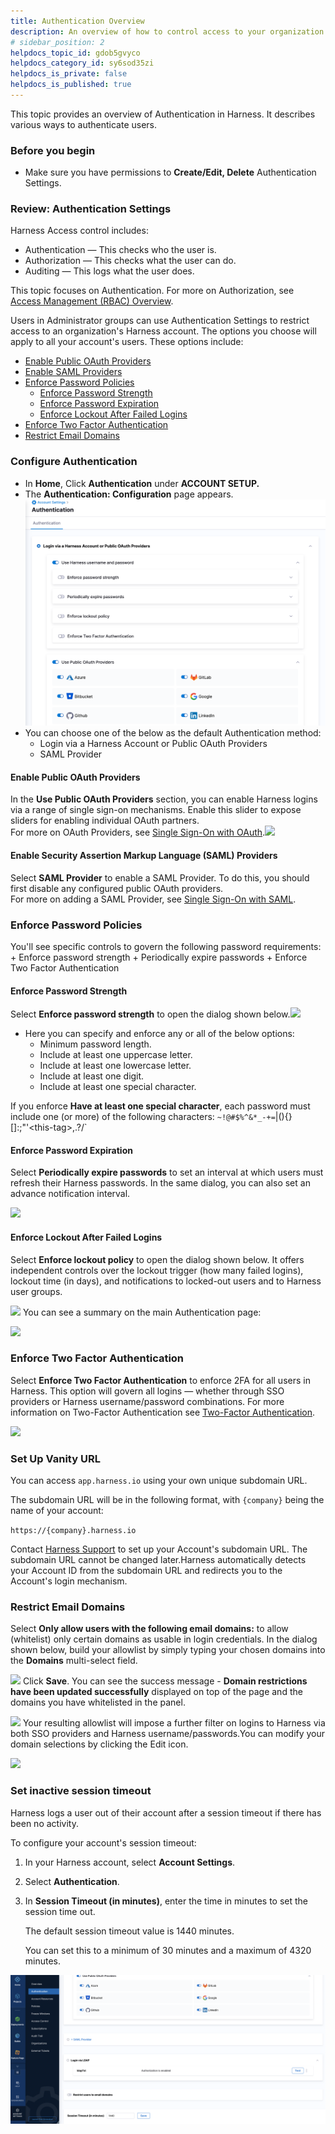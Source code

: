 ```yaml
---
title: Authentication Overview
description: An overview of how to control access to your organization's Harness account by SSO (single sign-on) provider, email domain, 2FA (two-factor authentication), and password policies (strength, expiration, and lockout).
# sidebar_position: 2
helpdocs_topic_id: gdob5gvyco
helpdocs_category_id: sy6sod35zi
helpdocs_is_private: false
helpdocs_is_published: true
---
```


This topic provides an overview of Authentication in Harness. It describes various ways to authenticate users.

### Before you begin

* Make sure you have permissions to **Create/Edit, Delete** Authentication Settings.

### Review: Authentication Settings

Harness Access control includes:

* Authentication — This checks who the user is.
* Authorization — This checks what the user can do.
* Auditing — This logs what the user does.

This topic focuses on Authentication. For more on Authorization, see [Access Management (RBAC) Overview](../4_Role-Based-Access-Control/1-rbac-in-harness.md).

Users in Administrator groups can use Authentication Settings to restrict access to an organization's Harness account. The options you choose will apply to all your account's users. These options include:

* [Enable Public OAuth Providers](#enable-public-oauth-providers)
* [Enable SAML Providers](#enable-security-assertion-markup-language-saml-providers)
* [Enforce Password Policies](#enforce-password-policies)
  * [Enforce Password Strength](#enforce-password-strength)
  * [Enforce Password Expiration](#enforce-password-expiration)
  * [Enforce Lockout After Failed Logins](#enforce-lockout-after-failed-logins)
* [Enforce Two Factor Authentication](#enforce-two-factor-authentication)
* [Restrict Email Domains](#restrict-email-domains)

### Configure Authentication

* In **Home**, Click **Authentication** under **ACCOUNT SETUP.**
* The **Authentication: Configuration** page appears.![](./static/authentication-overview-41.png)
* You can choose one of the below as the default Authentication method:
	+ Login via a Harness Account or Public OAuth Providers
	+ SAML Provider
	
#### Enable Public OAuth Providers

In the **Use Public OAuth Providers** section, you can enable Harness logins via a range of single sign-on mechanisms. Enable this slider to expose sliders for enabling individual OAuth partners.  
For more on OAuth Providers, see [Single Sign-On with OAuth](../3_Authentication/4-single-sign-on-sso-with-oauth.md).![](./static/authentication-overview-42.png)
#### Enable Security Assertion Markup Language (SAML) Providers

Select **SAML Provider** to enable a SAML Provider. To do this, you should first disable any configured public OAuth providers.  
For more on adding a SAML Provider, see [Single Sign-On with SAML](../3_Authentication/3-single-sign-on-saml.md).

### Enforce Password Policies

You'll see specific controls to govern the following password requirements:
	+ Enforce password strength
	+ Periodically expire passwords
	+ Enforce Two Factor Authentication
	
#### Enforce Password Strength

Select **Enforce password strength** to open the dialog shown below.![](./static/authentication-overview-43.png)
* Here you can specify and enforce any or all of the below options:
	+ Minimum password length.
	+ Include at least one uppercase letter.
	+ Include at least one lowercase letter.
	+ Include at least one digit.
	+ Include at least one special character.

If you enforce **Have at least one special character**, each password must include one (or more) of the following characters: `~!@#$%^&*_-+=`|\(){}[]:;"'&lt;this-tag&gt;,.?/`

#### Enforce Password Expiration

Select **Periodically expire passwords** to set an interval at which users must refresh their Harness passwords. In the same dialog, you can also set an advance notification interval.

![](./static/authentication-overview-44.png)
#### Enforce Lockout After Failed Logins

Select **Enforce lockout policy** to open the dialog shown below. It offers independent controls over the lockout trigger (how many failed logins), lockout time (in days), and notifications to locked-out users and to Harness user groups.

![](./static/authentication-overview-45.png)
You can see a summary on the main Authentication page:

![](./static/authentication-overview-46.png)
### Enforce Two Factor Authentication

Select **Enforce Two Factor Authentication** to enforce 2FA for all users in Harness. This option will govern all logins — whether through SSO providers or Harness username/password combinations. For more information on Two-Factor Authentication see [Two-Factor Authentication](../3_Authentication/2-two-factor-authentication.md).

![](./static/authentication-overview-47.png)
### Set Up Vanity URL

You can access `app.harness.io` using your own unique subdomain URL.

The subdomain URL will be in the following format, with `{company}` being the name of your account:

 `https://{company}.harness.io`

Contact [Harness Support](mailto:support@harness.io) to set up your Account's subdomain URL. The subdomain URL cannot be changed later.Harness automatically detects your Account ID from the subdomain URL and redirects you to the Account's login mechanism.

### Restrict Email Domains

Select **Only allow users with the following email domains:** to allow (whitelist) only certain domains as usable in login credentials. In the dialog shown below, build your allowlist by simply typing your chosen domains into the **Domains** multi-select field.

![](./static/authentication-overview-48.png)
Click **Save**. You can see the success message - **Domain restrictions have been updated successfully** displayed on top of the page and the domains you have whitelisted in the panel.

![](./static/authentication-overview-49.png)
Your resulting allowlist will impose a further filter on logins to Harness via both SSO providers and Harness username/passwords.You can modify your domain selections by clicking the Edit icon.

![](./static/authentication-overview-50.png)

### Set inactive session timeout

Harness logs a user out of their account after a session timeout if there has been no activity.

To configure your account's session timeout: 

1. In your Harness account, select **Account Settings**.

2. Select **Authentication**.

3. In **Session Timeout (in minutes)**, enter the time in minutes to set the session time out.

   The default session timeout value is 1440 minutes.
   
   You can set this to a minimum of 30 minutes and a maximum of 4320 minutes.

![](./static/SessionTimeout.png)
